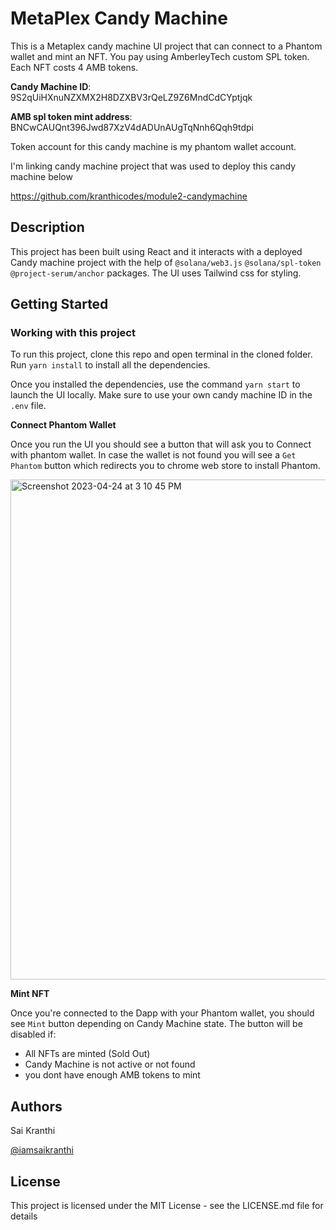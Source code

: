 
# MetaPlex Candy Machine


This is a Metaplex candy machine UI project that can connect to a Phantom wallet and mint an NFT. You pay using AmberleyTech custom SPL token. Each NFT costs 4 AMB tokens.


**Candy Machine ID**: 9S2qUiHXnuNZXMX2H8DZXBV3rQeLZ9Z6MndCdCYptjqk

**AMB spl token mint address**: BNCwCAUQnt396Jwd87XzV4dADUnAUgTqNnh6Qqh9tdpi

Token account for this candy machine is my phantom wallet account. 

I'm linking candy machine project that was used to deploy this candy machine below

https://github.com/kranthicodes/module2-candymachine 

## Description

This project has been built using React and it interacts with a deployed Candy machine project with the help of `@solana/web3.js` `@solana/spl-token` `@project-serum/anchor` packages. The UI uses Tailwind css for styling.

## Getting Started

### Working with this project

To run this project, clone this repo and open terminal in the cloned folder. Run `yarn install` to install all the dependencies. 

Once you installed the dependencies, use the command `yarn start` to launch the UI locally.
Make sure to use your own candy machine ID in the `.env` file.

**Connect Phantom Wallet**

Once you run the UI you should see a button that will ask you to Connect with phantom wallet. In case the wallet is not found you will see a `Get Phantom` button which redirects you to chrome web store to install Phantom.

<img width="800" alt="Screenshot 2023-04-24 at 3 10 45 PM" src="https://user-images.githubusercontent.com/57343520/233962160-f54f5a50-9d88-477e-8d7f-0b4f7e522e5a.png">


**Mint NFT**

Once you're connected to the Dapp with your Phantom wallet, you should see `Mint` button depending on Candy Machine state. The button will be disabled if:

- All NFTs are minted (Sold Out)
- Candy Machine is not active or not found
- you dont have enough AMB tokens to mint


## Authors

  

Sai Kranthi

[@iamsaikranthi](https://twitter.com/iamsaikranthi)

  
  

## License

  

This project is licensed under the MIT License - see the LICENSE.md file for details
